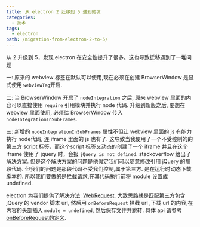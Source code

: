 ```yaml
---
title: 从 electron 2 迁移到 5 遇到的坑
categories:
  - 技术
tags: 
  - electron
path: /migration-from-electron-2-to-5/
---
```



从 2 升级到 5，发现 electron 在安全性提升了很多。这也导致迁移遇到了一堆问题

一: 原来的 webview 标签在默认可以使用,现在必须在创建 BrowserWindow 是显式使用 `webviewTag`开启.

二: 当 BrowserWindow 开启了 `nodeIntegration` 之后, 原来 webview 里面的内容可以直接使用 `require` 引用模块并执行 node 代码. 升级到新版之后, 要想在webview 里面使用, 必须给 BrowserWindow 传入 `nodeIntegrationInSubFrames`.

三: 新增的 `nodeIntegrationInSubFrames` 属性不但让 webview 里面的 js 有能力执行 node代码, 连 iframe 里面的 js 也有了. 这导致当我使用了一个不受控制的的第三方 script 标签，而这个script 标签又动态的创建了一个 iframe 并且在这个 iframe 使用了 jquery 时，会报 `jQuery is not defined`. stackoverflow 给出了[解决方案](https://stackoverflow.com/questions/32621988/electron-jquery-is-not-defined). 但是这个解决方案的问题是他假定我们可以随意修改引用 jQuery 的那段代码. 但我们的问题是那段代码不受我们控制,属于第三方. 是在运行时动态下载脚本的. 所以我们要做的是拦截请求,在其代码执行前将 module 设置成 undefined.

electron 为我们提供了解决方法: [WebRequest](https://electronjs.org/docs/api/web-request). 大致思路就是匹配第三方包含 jQuery 的 vendor 脚本 url, 然后用 `onBeforeRequest` 拦截 url ,下载 url 的内容,在内容的头部插入 `module = undefined`, 然后保存文件并跳转. 具体 api 请参考 [onBeforeRequest的定义](https://electronjs.org/docs/api/web-request#webrequestonbeforerequestfilter-listener).
